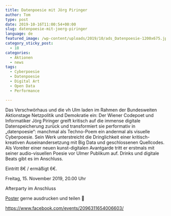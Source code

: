 ```yaml
---
title: Datenpoesie mit Jörg Piringer
author: Tom
type: post
date: 2019-10-16T11:00:54+00:00
slug: datenpoesie-mit-joerg-piringer
language: de
featured_image: /wp-content/uploads/2019/10/ads_Datenpoesie-1200x675.jpg
category_sticky_post:
  - 18
categories:
  - Aktionen
  - news
tags:
  - Cyberpoesie
  - Datenpoesie
  - Digital Art
  - Open Data
  - Performance

---
```

Das Verschwörhaus und die vh Ulm laden im Rahmen der Bundesweiten Aktionstage Netzpolitik und Demokratie ein: Der Wiener Codepoet und Informatiker Jörg Piringer greift kritisch auf die immense digitale Datenspeicherung zurück und transformiert sie performativ in &#8222;datenpoesie&#8220;: manchmal als Techno-Poem ein andermal als visuelle Cyberpoesie. Sein Werk unterstreicht die Dringlichkeit einer kritisch-kreativen Auseinandersetzung mit Big Data und geschlossenen Quellcodes. Als Voreiter einer neuen kunst-digitalen Avantgarde tritt er erstmals mit seiner audio-visuellen Poesie vor Ulmer Publikum auf. Drinks und digitale Beats gibt es im Anschluss.

Eintritt 8€ / ermäßigt 6€.

Freitag, 15. November 2019, 20.00 Uhr

Afterparty im Anschluss

[Poster][1] gerne ausdrucken und teilen 🙂

<https://www.facebook.com/events/2096311654006603/>

 [1]: /wp-content/uploads/2019/09/PiringerA3Druck-blubb-Kopie.pdf
